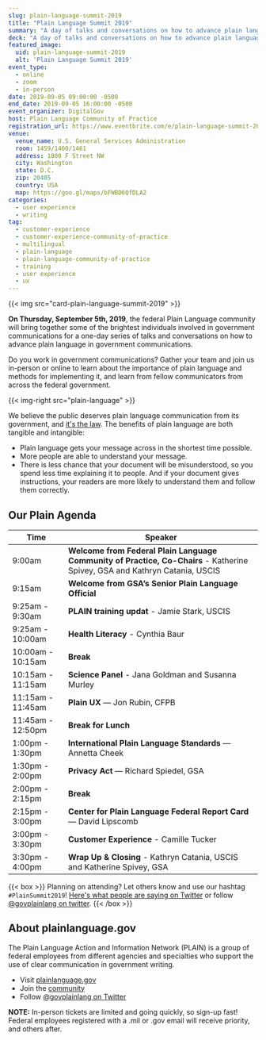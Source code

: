 ```yaml
---
slug: plain-language-summit-2019
title: "Plain Language Summit 2019"
summary: "A day of talks and conversations on how to advance plain language in government communications, hosted by the federal Plain Language community of practice."
deck: "A day of talks and conversations on how to advance plain language in government communications"
featured_image:
  uid: plain-language-summit-2019
  alt: 'Plain Language Summit 2019'
event_type:
  - online
  - zoom
  - in-person
date: 2019-09-05 09:00:00 -0500
end_date: 2019-09-05 16:00:00 -0500
event_organizer: DigitalGov
host: Plain Language Community of Practice
registration_url: https://www.eventbrite.com/e/plain-language-summit-2019-registration-68312080271
venue:
  venue_name: U.S. General Services Administration
  room: 1459/1460/1461
  address: 1800 F Street NW
  city: Washington
  state: D.C.
  zip: 20405
  country: USA
  map: https://goo.gl/maps/bFWBD6QfDLA2
categories:
  - user experience
  - writing
tag:
  - customer-experience
  - customer-experience-community-of-practice
  - multilingual
  - plain-language
  - plain-language-community-of-practice
  - training
  - user experience
  - ux
---
```


{{< img src="card-plain-language-summit-2019" >}}


**On Thursday, September 5th, 2019**, the federal Plain Language community will bring together some of the brightest individuals involved in government communications for a one-day series of talks and conversations on how to advance plain language in government communications.

Do you work in government communications? Gather your team and join us in-person or online to learn about the importance of plain language and methods for implementing it, and learn from fellow communicators from across the federal government.

{{< img-right src="plain-language" >}}

We believe the public deserves plain language communication from its government, and [it's the law](https://www.plainlanguage.gov/law/). The benefits of plain language are both tangible and intangible:

- Plain language gets your message across in the shortest time possible.
- More people are able to understand your message.
- There is less chance that your document will be misunderstood, so you spend less time explaining it to people. And if your document gives instructions, your readers are more likely to understand them and follow them correctly.



## Our Plain Agenda

| Time              | Speaker                                                                                                                     |
|-------------------|-----------------------------------------------------------------------------------------------------------------------------|
| 9:00am            | **Welcome from Federal Plain Language Community of Practice, Co-Chairs** - Katherine Spivey, GSA and Kathryn Catania, USCIS |
| 9:15am            | **Welcome from GSA’s Senior Plain Language Official** |
| 9:25am - 9:30am  | **PLAIN training updat** - Jamie Stark, USCIS |
| 9:25am - 10:00am  | **Health Literacy** - Cynthia Baur |
| 10:00am - 10:15am | **Break** |
| 10:15am - 11:15am | **Science Panel** - Jana Goldman and Susanna Murley |
| 11:15am - 11:45am | **Plain UX** — Jon Rubin, CFPB |
| 11:45am - 12:50pm | **Break for Lunch** |
| 1:00pm - 1:30pm   | **International Plain Language Standards** — Annetta Cheek |
| 1:30pm - 2:00pm   | **Privacy Act** — Richard Spiedel, GSA |
| 2:00pm - 2:15pm   | **Break** |
| 2:15pm - 3:00pm   | **Center for Plain Language Federal Report Card** — David Lipscomb |
| 3:00pm - 3:30pm   | **Customer Experience** - Camille Tucker |
| 3:30pm - 4:00pm   | **Wrap Up & Closing** - Kathryn Catania, USCIS and Katherine Spivey, GSA |


{{< box >}}
Planning on attending? Let others know and use our hashtag `#PlainSummit2019`! [Here's what people are saying on Twitter](https://twitter.com/hashtag/PlainSummit2019) or follow [@govplainlang on twitter](https://twitter.com/govplainlang).
{{< /box >}}

## About plainlanguage.gov

The Plain Language Action and Information Network (PLAIN) is a group of federal employees from different agencies and specialties who support the use of clear communication in government writing.

- Visit [plainlanguage.gov](https://www.plainlanguage.gov/)
- Join the [community](https://digital.gov/communities/plain-language/)
- Follow [@govplainlang on Twitter](https://twitter.com/govplainlang)


**NOTE:** In-person tickets are limited and going quickly, so sign-up fast! Federal employees registered with a .mil or .gov email will receive priority, and others after.
